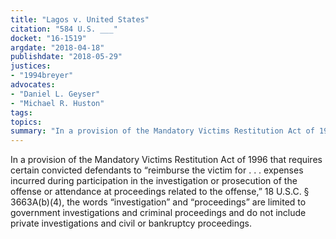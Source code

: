 ```yaml
---
title: "Lagos v. United States"
citation: "584 U.S. ___"
docket: "16-1519"
argdate: "2018-04-18"
publishdate: "2018-05-29"
justices:
- "1994breyer"
advocates:
- "Daniel L. Geyser"
- "Michael R. Huston"
tags:
topics:
summary: "In a provision of the Mandatory Victims Restitution Act of 1996 that requires certain convicted defendants to “reimburse the victim for . . . expenses incurred during participation in the investigation or prosecution of the offense or attendance at proceedings related to the offense,” 18 U.S.C. § 3663A(b)(4), the words “investigation” and “proceedings” are limited to government investigations and criminal proceedings and do not include private investigations and civil or bankruptcy proceedings."
---
```

In a provision of the Mandatory Victims Restitution Act of 1996 that requires certain convicted defendants to “reimburse the victim for . . . expenses incurred during participation in the investigation or prosecution of the offense or attendance at proceedings related to the offense,” 18 U.S.C. § 3663A(b)(4), the words “investigation” and “proceedings” are limited to government investigations and criminal proceedings and do not include private investigations and civil or bankruptcy proceedings.


